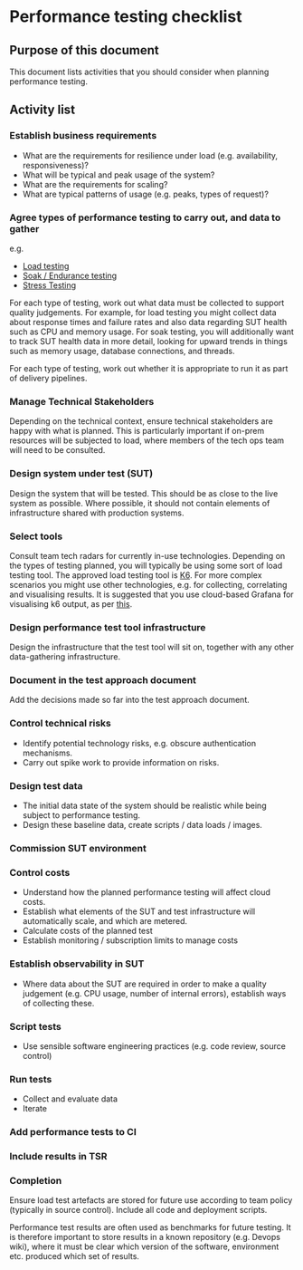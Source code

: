 # Performance testing checklist

## Purpose of this document

This document lists activities that you should consider when planning performance testing.

## Activity list

### Establish business requirements

- What are the requirements for resilience under load (e.g. availability, responsiveness)?
- What will be typical and peak usage of the system?
- What are the requirements for scaling?
- What are typical patterns of usage (e.g. peaks, types of request)?

### Agree types of performance testing to carry out, and data to gather

e.g.

- [Load testing](https://artoftesting.com/types-of-performance-testing#Load_testing)
- [Soak / Endurance testing](https://artoftesting.com/types-of-performance-testing#Endurance_testing)
- [Stress Testing](https://artoftesting.com/types-of-performance-testing#Stress_testing)

For each type of testing, work out what data must be collected to support quality judgements.  For example, for load testing you might collect data about response times and failure rates and also data regarding SUT health such as CPU and memory usage.  For soak testing, you will additionally want to track SUT health data in more detail, looking for upward trends in things such as memory usage, database connections, and threads.

For each type of testing, work out whether it is appropriate to run it as part of delivery pipelines.

### Manage Technical Stakeholders

Depending on the technical context, ensure technical stakeholders are happy with what is planned.  This is particularly important if on-prem resources will be subjected to load, where members of the tech ops team will need to be consulted.

### Design system under test (SUT)

Design the system that will be tested.  This should be as close to the live system as possible.  Where possible, it should not contain elements of infrastructure shared with production systems.

### Select tools

Consult team tech radars for currently in-use technologies.
Depending on the types of testing planned, you will typically be using some sort of load testing tool.  The approved load testing tool is [K6](https://k6.io/).  For more complex scenarios you might use other technologies, e.g. for collecting, correlating and visualising results.  It is suggested that you use cloud-based Grafana for visualising k6 output, as per [this](https://k6.io/docs/results-output/real-time/cloud/).

### Design performance test tool infrastructure

Design the infrastructure that the test tool will sit on, together with any other data-gathering infrastructure.

### Document in the test approach document

Add the decisions made so far into the test approach document.

### Control technical risks

- Identify potential technology risks, e.g. obscure authentication mechanisms.
- Carry out spike work to provide information on risks.

### Design test data

- The initial data state of the system should be realistic while being subject to performance testing.
- Design these baseline data, create scripts / data loads / images.

### Commission SUT environment
 
### Control costs

- Understand how the planned performance testing will affect cloud costs.
- Establish what elements of the SUT and test infrastructure will automatically scale, and which are metered.  
- Calculate costs of the planned test
- Establish monitoring / subscription limits to manage costs

### Establish observability in SUT

- Where data about the SUT are required in order to make a quality judgement (e.g. CPU usage, number of internal errors), establish ways of collecting these.

### Script tests

- Use sensible software engineering practices (e.g. code review, source control)

### Run tests

- Collect and evaluate data
- Iterate

### Add performance tests to CI

### Include results in TSR

### Completion

Ensure load test artefacts are stored for future use according to team policy (typically in source control).  Include all code and deployment scripts.

Performance test results are often used as benchmarks for future testing.  It is therefore important to store results in a known repository (e.g. Devops wiki), where it must be clear which version of the software, environment etc. produced which set of results.
